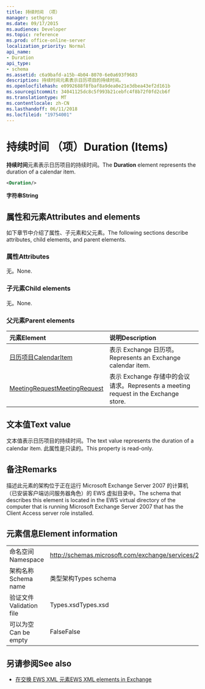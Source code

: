 ```yaml
---
title: 持续时间 （项）
manager: sethgros
ms.date: 09/17/2015
ms.audience: Developer
ms.topic: reference
ms.prod: office-online-server
localization_priority: Normal
api_name:
- Duration
api_type:
- schema
ms.assetid: c6a9bafd-a15b-4b04-8070-6e0a693f9683
description: 持续时间元素表示日历项目的持续时间。
ms.openlocfilehash: e0992688f8fbaf8a9dea0e21e3dbea43ef2d161b
ms.sourcegitcommit: 34041125dc8c5f993b21cebfc4f8b72f0fd2cb6f
ms.translationtype: MT
ms.contentlocale: zh-CN
ms.lasthandoff: 06/11/2018
ms.locfileid: "19754001"
---
```

# <a name="duration-items"></a><span data-ttu-id="74880-103">持续时间 （项）</span><span class="sxs-lookup"><span data-stu-id="74880-103">Duration (Items)</span></span>

<span data-ttu-id="74880-104">**持续时间**元素表示日历项目的持续时间。</span><span class="sxs-lookup"><span data-stu-id="74880-104">The **Duration** element represents the duration of a calendar item.</span></span> 
  
```xml
<Duration/>
```

 <span data-ttu-id="74880-105">**字符串**</span><span class="sxs-lookup"><span data-stu-id="74880-105">**String**</span></span>
## <a name="attributes-and-elements"></a><span data-ttu-id="74880-106">属性和元素</span><span class="sxs-lookup"><span data-stu-id="74880-106">Attributes and elements</span></span>

<span data-ttu-id="74880-107">如下章节中介绍了属性、子元素和父元素。</span><span class="sxs-lookup"><span data-stu-id="74880-107">The following sections describe attributes, child elements, and parent elements.</span></span>
  
### <a name="attributes"></a><span data-ttu-id="74880-108">属性</span><span class="sxs-lookup"><span data-stu-id="74880-108">Attributes</span></span>

<span data-ttu-id="74880-109">无。</span><span class="sxs-lookup"><span data-stu-id="74880-109">None.</span></span>
  
### <a name="child-elements"></a><span data-ttu-id="74880-110">子元素</span><span class="sxs-lookup"><span data-stu-id="74880-110">Child elements</span></span>

<span data-ttu-id="74880-111">无。</span><span class="sxs-lookup"><span data-stu-id="74880-111">None.</span></span>
  
### <a name="parent-elements"></a><span data-ttu-id="74880-112">父元素</span><span class="sxs-lookup"><span data-stu-id="74880-112">Parent elements</span></span>

|<span data-ttu-id="74880-113">**元素**</span><span class="sxs-lookup"><span data-stu-id="74880-113">**Element**</span></span>|<span data-ttu-id="74880-114">**说明**</span><span class="sxs-lookup"><span data-stu-id="74880-114">**Description**</span></span>|
|:-----|:-----|
|[<span data-ttu-id="74880-115">日历项目</span><span class="sxs-lookup"><span data-stu-id="74880-115">CalendarItem</span></span>](calendaritem.md) <br/> |<span data-ttu-id="74880-116">表示 Exchange 日历项。</span><span class="sxs-lookup"><span data-stu-id="74880-116">Represents an Exchange calendar item.</span></span>  <br/> |
|[<span data-ttu-id="74880-117">MeetingRequest</span><span class="sxs-lookup"><span data-stu-id="74880-117">MeetingRequest</span></span>](meetingrequest.md) <br/> |<span data-ttu-id="74880-118">表示 Exchange 存储中的会议请求。</span><span class="sxs-lookup"><span data-stu-id="74880-118">Represents a meeting request in the Exchange store.</span></span>  <br/> |
   
## <a name="text-value"></a><span data-ttu-id="74880-119">文本值</span><span class="sxs-lookup"><span data-stu-id="74880-119">Text value</span></span>

<span data-ttu-id="74880-120">文本值表示日历项目的持续时间。</span><span class="sxs-lookup"><span data-stu-id="74880-120">The text value represents the duration of a calendar item.</span></span> <span data-ttu-id="74880-121">此属性是只读的。</span><span class="sxs-lookup"><span data-stu-id="74880-121">This property is read-only.</span></span>
  
## <a name="remarks"></a><span data-ttu-id="74880-122">备注</span><span class="sxs-lookup"><span data-stu-id="74880-122">Remarks</span></span>

<span data-ttu-id="74880-123">描述此元素的架构位于正在运行 Microsoft Exchange Server 2007 的计算机（已安装客户端访问服务器角色）的 EWS 虚拟目录中。</span><span class="sxs-lookup"><span data-stu-id="74880-123">The schema that describes this element is located in the EWS virtual directory of the computer that is running Microsoft Exchange Server 2007 that has the Client Access server role installed.</span></span>
  
## <a name="element-information"></a><span data-ttu-id="74880-124">元素信息</span><span class="sxs-lookup"><span data-stu-id="74880-124">Element information</span></span>

|||
|:-----|:-----|
|<span data-ttu-id="74880-125">命名空间</span><span class="sxs-lookup"><span data-stu-id="74880-125">Namespace</span></span>  <br/> |http://schemas.microsoft.com/exchange/services/2006/types  <br/> |
|<span data-ttu-id="74880-126">架构名称</span><span class="sxs-lookup"><span data-stu-id="74880-126">Schema name</span></span>  <br/> |<span data-ttu-id="74880-127">类型架构</span><span class="sxs-lookup"><span data-stu-id="74880-127">Types schema</span></span>  <br/> |
|<span data-ttu-id="74880-128">验证文件</span><span class="sxs-lookup"><span data-stu-id="74880-128">Validation file</span></span>  <br/> |<span data-ttu-id="74880-129">Types.xsd</span><span class="sxs-lookup"><span data-stu-id="74880-129">Types.xsd</span></span>  <br/> |
|<span data-ttu-id="74880-130">可以为空</span><span class="sxs-lookup"><span data-stu-id="74880-130">Can be empty</span></span>  <br/> |<span data-ttu-id="74880-131">False</span><span class="sxs-lookup"><span data-stu-id="74880-131">False</span></span>  <br/> |
   
## <a name="see-also"></a><span data-ttu-id="74880-132">另请参阅</span><span class="sxs-lookup"><span data-stu-id="74880-132">See also</span></span>

- [<span data-ttu-id="74880-133">在交换 EWS XML 元素</span><span class="sxs-lookup"><span data-stu-id="74880-133">EWS XML elements in Exchange</span></span>](ews-xml-elements-in-exchange.md)

